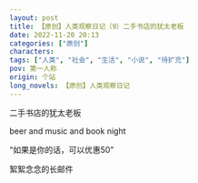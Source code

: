 ```yaml
---
layout: post
title: 【原创】人类观察日记（9）二手书店的犹太老板
date: 2022-11-20 20:13
categories: ["原创"]
characters: 
tags: ["人类", "社会", "生活", "小说", "待扩充"]
pov: 第一人称
origin: 个站
long_novels: 【原创】人类观察日记
---
```


二手书店的犹太老板

beer and music and book night

“如果是你的话，可以优惠50”

絮絮念念的长邮件
